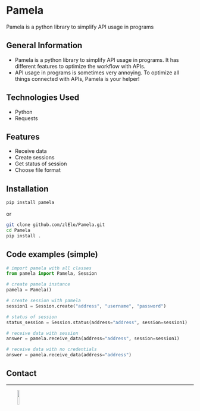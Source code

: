 # Pamela
Pamela is a python library to simplify API usage in programs

## General Information
- Pamela is a python library to simplify API usage in programs. It has different features to optimize the workflow with APIs.
- API usage in programs is sometimes very annoying. To optimize all things connected with APIs, Pamela is your helper!
  
## Technologies Used
- Python
- Requests
  
## Features
- Receive data
- Create sessions
- Get status of session
- Choose file format

## Installation
```bash
pip install pamela
```

or

```bash
git clone github.com/zlElo/Pamela.git
cd Pamela
pip install .
```

## Code examples (simple)
```py
# import pamela with all classes
from pamela import Pamela, Session

# create pamela instance
pamela = Pamela()

# create session with pamela
session1 = Session.create("address", "username", "password")

# status of session
status_session = Session.status(address="address", session=session1)

# receive data with session
answer = pamela.receive_data(address="address", session=session1)

# receive data with no credentials
answer = pamela.receive_data(address="address")
```

</ul><h2>Contact</h2>
<hr><p><span style="margin-right: 30px;"></span><a href="https://github.com/zlElo"><img target="_blank" src="https://cdn.jsdelivr.net/gh/devicons/devicon/icons/github/github-original.svg" style="width: 10%;"></a></p>
